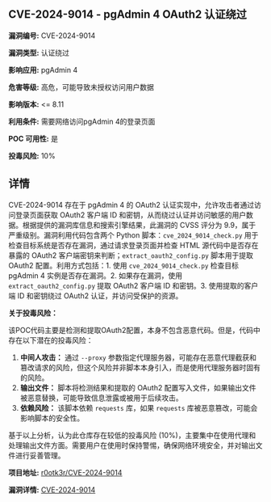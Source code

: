 ## CVE-2024-9014 - pgAdmin 4 OAuth2 认证绕过

**漏洞编号:** CVE-2024-9014

**漏洞类型:** 认证绕过

**影响应用:** pgAdmin 4

**危害等级:** 高危，可能导致未授权访问用户数据

**影响版本:** <= 8.11

**利用条件:** 需要网络访问pgAdmin 4的登录页面

**POC 可用性:** 是

**投毒风险:** 10%

## 详情

CVE-2024-9014 存在于 pgAdmin 4 的 OAuth2 认证实现中，允许攻击者通过访问登录页面获取 OAuth2 客户端 ID 和密钥，从而绕过认证并访问敏感的用户数据。根据提供的漏洞库信息和搜索引擎结果，此漏洞的 CVSS 评分为 9.9，属于严重级别。漏洞利用代码包含两个 Python 脚本：`cve_2024_9014_check.py` 用于检查目标系统是否存在漏洞，通过请求登录页面并检查 HTML 源代码中是否存在暴露的 OAuth2 客户端密钥来判断；`extract_oauth2_config.py` 脚本用于提取 OAuth2 配置。利用方式包括：1. 使用 `cve_2024_9014_check.py` 检查目标 pgAdmin 4 实例是否存在漏洞。2. 如果存在漏洞，使用 `extract_oauth2_config.py` 提取 OAuth2 客户端 ID 和密钥。3. 使用提取的客户端 ID 和密钥绕过 OAuth2 认证，并访问受保护的资源。

**关于投毒风险：**

该POC代码主要是检测和提取OAuth2配置，本身不包含恶意代码。但是，代码中存在以下潜在的投毒风险：

1.  **中间人攻击：** 通过 `--proxy` 参数指定代理服务器，可能存在恶意代理截获和篡改请求的风险，但这个风险并非脚本本身引入，而是使用代理服务器时固有的风险。
2.  **输出文件：** 脚本将检测结果和提取的 OAuth2 配置写入文件，如果输出文件被恶意替换，可能导致信息泄露或被用于后续攻击。
3.  **依赖风险：** 该脚本依赖 `requests` 库，如果 `requests` 库被恶意篡改，可能会影响脚本的安全性。

基于以上分析，认为此仓库存在较低的投毒风险 (10%)，主要集中在使用代理和处理输出文件方面。需要用户在使用时保持警惕，确保网络环境安全，并对输出文件进行妥善管理。

**项目地址:** [r0otk3r/CVE-2024-9014](https://github.com/r0otk3r/CVE-2024-9014)

**漏洞详情:** [CVE-2024-9014](https://nvd.nist.gov/vuln/detail/CVE-2024-9014)